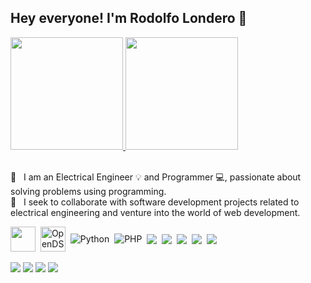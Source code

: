 ## Hey everyone! I'm Rodolfo Londero 👋

<div>
  <a href="https://github.com/rodlondero">
  <img height="180em" src="https://github-readme-stats.vercel.app/api?username=rodlondero&show_icons=true&theme=algolia&include_all_commits=true&count_private=true"/>
  <img height="180em" src="https://github-readme-stats.vercel.app/api/top-langs/?username=rodlondero&layout=compact&langs_count=8&theme=algolia"/>
  </a>
</div>

<br>

:rocket:  &nbsp; I am an Electrical Engineer :bulb: and Programmer :computer:, passionate about solving problems using programming.
<br/> :purple_heart: &nbsp; I seek to collaborate with software development projects related to electrical engineering and venture into the world of web development.

<div style="display: inline_block">
  <img align="center" height="40px" src="https://camo.githubusercontent.com/3d9ab639c80ecc3828e6f5b6e1f9d43ac32b97ee8fcb8a043a695098aefcaf97/68747470733a2f2f65787465726e616c2d636f6e74656e742e6475636b6475636b676f2e636f6d2f69752f3f753d687474707325334125324625324675706c6f61642e77696b696d656469612e6f726725324677696b697065646961253246636f6d6d6f6e732532463225324632312532464d61746c61625f4c6f676f2e706e6726663d31266e6f66623d31">&nbsp;
  <img align="center" alt="OpenDSS" height="40px" src="https://user-images.githubusercontent.com/4026108/115160975-63243d00-a071-11eb-8392-28fffe3045a2.png"/>&nbsp;
  <img align="center" alt="Python" src="https://icongr.am/devicon/python-original.svg?size=40&color=currentColor"/>&nbsp;
  <img align="center" alt="PHP" src="https://icongr.am/devicon/php-original.svg?size=40&color=currentColor"/>&nbsp;
  <img align="center" src="https://icongr.am/devicon/html5-original.svg?size=40&color=currentColor"/>&nbsp;
  <img align="center" src="https://icongr.am/devicon/css3-original.svg?size=40&color=currentColor"/>&nbsp;
  <img align="center" src="https://icongr.am/devicon/javascript-original.svg?size=40&color=currentColor"/>&nbsp;
  <img align="center" src="https://icongr.am/devicon/jquery-original.svg?size=40&color=ffffff"/>&nbsp;
  <img align="center" src="https://icongr.am/devicon/c-original.svg?size=40&color=currentColor"/>
</div

<div style="display: inline_block"><br/>
  <a href = "mailto: rodolfopl@gmail.com"><img src="https://img.shields.io/badge/-Gmail-%23EA4335?style=for-the-badge&logo=gmail&logoColor=white" target="_blank"></a>
  <a href="https://www.linkedin.com/in/rodolfolondero" target="_blank"><img src="https://img.shields.io/badge/-LinkedIn-%230077B5?style=for-the-badge&logo=linkedin&logoColor=white" target="_blank"></a>
  <a href="https://instagram.com/rodlondero" target="_blank"><img src="https://img.shields.io/badge/-Instagram-%23E4405F?style=for-the-badge&logo=instagram&logoColor=white" target="_blank"></a>
  <a href="https://twitter.com/rplondero" target="_blank"><img src="https://img.shields.io/badge/-Twitter-%23E4405F?style=for-the-badge&logo=twitter&logoColor=white&color=blue" target="_blank"></a>
</div>
